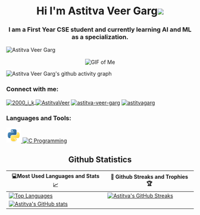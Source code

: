 <h1 align="center">Hi I'm Astitva Veer Garg<img src="https://raw.githubusercontent.com/aemmadi/aemmadi/master/wave.gif" width="30px"></h1>
<h3 align="center">I am a First Year CSE student and currently learning AI and ML as a specialization.</h3>
<p align="left"> <img src="https://komarev.com/ghpvc/?username=astitvaveergarg&label=Profile%20views&color=0e75b6&style=flat" alt="Astitva Veer Garg"/> </p>
<p align="center"> 
<img align="center" alt="GIF of Me" src="https://raw.githubusercontent.com/abhisheknaiidu/abhisheknaiidu/master/code.gif" width="650px"/>
</p>

  ![Astitva Veer Garg's github activity graph](https://activity-graph.herokuapp.com/graph?username=astitvaveergarg&theme=react-dark)




<h3 align="left">Connect with me:</h3>
<p align="left">
<a href="mailto:astitvaveer10@gmail.com?'Reching out to you'='Hi, I want to enquire about...'" rel="noopener" target="_blank"><img align="center" src="https://image.flaticon.com/icons/png/512/732/732200.png" alt="2000_i_k" height="40" width="40" /></fa>

</a>
  <a href="https://twitter.com/AstitvaVeer" target="blank"
    ><img
      align="center"
      src="https://raw.githubusercontent.com/rahuldkjain/github-profile-readme-generator/master/src/images/icons/Social/twitter.svg"
      alt="AstitvaVeer"
      height="30"
      width="40"
  /></a>
  <a href="https://www.linkedin.com/in/astitva-veer-garg/" target="blank"
    ><img
      align="center"
      src="https://raw.githubusercontent.com/rahuldkjain/github-profile-readme-generator/master/src/images/icons/Social/linked-in-alt.svg"
      alt="astitva-veer-garg"
      height="30"
      width="40"
  /></a>
  <a href="https://instagram.com/astitvagarg" target="blank"
    ><img
      align="center"
      src="https://raw.githubusercontent.com/rahuldkjain/github-profile-readme-generator/master/src/images/icons/Social/instagram.svg"
      alt="astitvagarg"
      height="30"
      width="40"
  /></a>
</p>
<h3 align="left">Languages and Tools:</h3>
    <a href="https://www.python.org" target="_blank">
    <img
      src="https://raw.githubusercontent.com/devicons/devicon/master/icons/python/python-original.svg"
      alt="python"
      width="40"
      height="40"
    />
  </a>
  <a href="https://www.cprogramming.com/" target="_blank">
    <img
      src="https://www.britefish.net/wp-content/uploads/2019/07/logo-c-1.png"
      alt="C Programming"
      width="40"
      height="40"
    />
  </a>


<h2 align="center">Github Statistics </h2>

|💻Most Used Languages and Stats 📈|🎯 Github Streaks and Trophies 🏆|
|-----------------------------------|----------------------------------|
|[![Top Languages](https://github-readme-stats.vercel.app/api/top-langs/?username=astitvaveergarg&show_icons=true&theme=midnight-purple&layout=compact&hide_title=true)](https://github.com/astitvaveergarg)|[![Astitva's GitHub Streaks](https://github-readme-streak-stats.herokuapp.com/?user=astitvaveergarg&theme=midnight-purple&hide_border=true)](https://github.com/astitvaveergarg)
|[![Astitva's GitHub stats](https://github-readme-stats.vercel.app/api?username=astitvaveergarg&show_icons=true&theme=midnight-purple&hide_title=true)](https://github.com/astitvaveergarg)|
</p>
</p>

